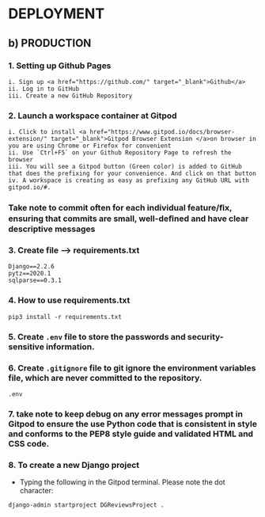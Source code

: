 # DEPLOYMENT

## b) PRODUCTION

### 1. Setting up Github Pages
    i. Sign up <a href="https://github.com/" target="_blank">Github</a>
    ii. Log in to GitHub
    iii. Create a new GitHub Repository

### 2. Launch a workspace container at Gitpod
    i. Click to install <a href="https://www.gitpod.io/docs/browser-extension/" target="_blank">Gitpod Browser Extension </a>on browser in you are using Chrome or Firefox for convenient
    ii. Use `Ctrl+F5` on your Github Repository Page to refresh the browser
    iii. You will see a Gitpod button (Green color) is added to GitHub that does the prefixing for your convenience. And click on that button 
    iv. A workspace is creating as easy as prefixing any GitHub URL with gitpod.io/#.

### Take note to commit often for each individual feature/ﬁx, ensuring that commits are small, well-deﬁned and have clear descriptive messages

### 3. Create file --> requirements.txt  
```
Django==2.2.6
pytz==2020.1
sqlparse==0.3.1
```
### 4. How to use requirements.txt
```
pip3 install -r requirements.txt
```
### 5. Create `.env` file to store the passwords and security-sensitive information.
### 6. Create `.gitignore` file to git ignore the environment variables file, which are never committed to the repository.
```
.env
```
### 7. take note to keep debug on any error messages prompt in Gitpod to ensure the use Python code that is consistent in style and conforms to the PEP8 style guide and validated HTML and CSS code.

### 8. To create a new Django project
* Typing the following in the Gitpod terminal. Please note the dot character:
```
django-admin startproject DGReviewsProject .
```





